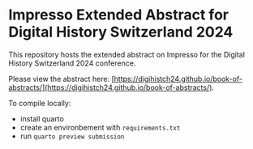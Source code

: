 # Impresso Extended Abstract for Digital History Switzerland 2024

This repository hosts the extended abstract on Impresso for the Digital History Switzerland 2024 conference. 

Please view the abstract here: [https://digihistch24.github.io/book-of-abstracts/](https://digihistch24.github.io/book-of-abstracts/).

To compile locally:    

- install quarto
- create an environbement with `requirements.txt`
- run `quarto preview submission`
